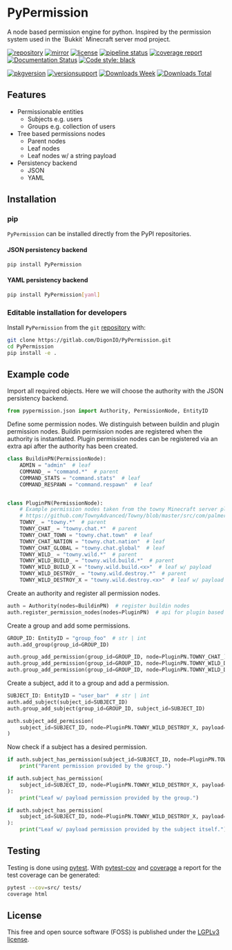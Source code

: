 # PyPermission

<p>
    A node based permission engine for python.
    Inspired by the permission system used in the `Bukkit` Minecraft server mod project.
</p>

[![repository](https://img.shields.io/badge/src-GitLab-orange)](https://gitlab.com/DigonIO/scheduler)
[![mirror](https://img.shields.io/badge/mirror-GitHub-orange)](https://github.com/DigonIO/scheduler)
[![license](https://img.shields.io/badge/license-LGPLv3-orange)](https://gitlab.com/DigonIO/scheduler/-/blob/master/LICENSE)
[![pipeline status](https://gitlab.com/DigonIO/scheduler/badges/master/pipeline.svg)](https://gitlab.com/DigonIO/scheduler/-/pipelines)
[![coverage report](https://gitlab.com/DigonIO/scheduler/badges/master/coverage.svg)](https://gitlab.com/DigonIO/scheduler/-/pipelines)
[![Documentation Status](https://readthedocs.org/projects/python-scheduler/badge/?version=latest)](https://python-scheduler.readthedocs.io/en/latest/?badge=latest)
[![Code style: black](https://gitlab.com/DigonIO/scheduler/-/raw/master/doc/_assets/code_style_black.svg)](https://github.com/psf/black)

[![pkgversion](https://img.shields.io/pypi/v/scheduler)](https://pypi.org/project/scheduler/)
[![versionsupport](https://img.shields.io/pypi/pyversions/scheduler)](https://pypi.org/project/scheduler/)
[![Downloads Week](https://pepy.tech/badge/scheduler/week)](https://pepy.tech/project/scheduler)
[![Downloads Total](https://pepy.tech/badge/scheduler)](https://pepy.tech/project/scheduler)

## Features

+ Permissionable entities
  + Subjects e.g. users
  + Groups e.g. collection of users
+ Tree based permissions nodes
  + Parent nodes
  + Leaf nodes
  + Leaf nodes w/ a string payload
+ Persistency backend
  + JSON
  + YAML

## Installation

### pip

`PyPermission` can be installed directly from the PyPI repositories.

#### JSON persistency backend

```bash
pip install PyPermission
```

#### YAML persistency backend

```bash
pip install PyPermission[yaml]
```

### Editable installation for developers

Install `PyPermission` from the `git`
[repository](https://gitlab.com/DigonIO/PyPermission) with:

```bash
git clone https://gitlab.com/DigonIO/PyPermission.git
cd PyPermission
pip install -e .
```

## Example code

Import all required objects. Here we will choose the authority with the JSON persistency backend.

```py
from pypermission.json import Authority, PermissionNode, EntityID
```

Define some permission nodes. We distinguish between buildin and plugin permission nodes.
Buildin permission nodes are registered when the authority is instantiated.
Plugin permission nodes can be registered via an extra api after the authority has been created.

```py
class BuildinPN(PermissionNode):
    ADMIN = "admin"  # leaf
    COMMAND_ = "command.*"  # parent
    COMMAND_STATS = "command.stats"  # leaf
    COMMAND_RESPAWN = "command.respawn"  # leaf


class PluginPN(PermissionNode):
    # Example permission nodes taken from the towny Minecraft server plugin
    # https://github.com/TownyAdvanced/Towny/blob/master/src/com/palmergames/bukkit/towny/permissions/PermissionNodes.java
    TOWNY_ = "towny.*"  # parent
    TOWNY_CHAT_ = "towny.chat.*"  # parent
    TOWNY_CHAT_TOWN = "towny.chat.town"  # leaf
    TOWNY_CHAT_NATION = "towny.chat.nation"  # leaf
    TOWNY_CHAT_GLOBAL = "towny.chat.global"  # leaf
    TOWNY_WILD_ = "towny.wild.*"  # parent
    TOWNY_WILD_BUILD_ = "towny.wild.build.*"  # parent
    TOWNY_WILD_BUILD_X = "towny.wild.build.<x>"  # leaf w/ payload
    TOWNY_WILD_DESTROY_ = "towny.wild.destroy.*"  # parent
    TOWNY_WILD_DESTROY_X = "towny.wild.destroy.<x>"  # leaf w/ payload
```

Create an authority and register all permission nodes.

```py
auth = Authority(nodes=BuildinPN)  # register buildin nodes
auth.register_permission_nodes(nodes=PluginPN)  # api for plugin based node registration
```

Create a group and add some permissions.

```py
GROUP_ID: EntityID = "group_foo"  # str | int
auth.add_group(group_id=GROUP_ID)

auth.group_add_permission(group_id=GROUP_ID, node=PluginPN.TOWNY_CHAT_)
auth.group_add_permission(group_id=GROUP_ID, node=PluginPN.TOWNY_WILD_DESTROY_X, payload="iron")
auth.group_add_permission(group_id=GROUP_ID, node=PluginPN.TOWNY_WILD_DESTROY_X, payload="gold")
```

Create a subject, add it to a group and add a permission.

```py
SUBJECT_ID: EntityID = "user_bar"  # str | int
auth.add_subject(subject_id=SUBJECT_ID)
auth.group_add_subject(group_id=GROUP_ID, subject_id=SUBJECT_ID)

auth.subject_add_permission(
    subject_id=SUBJECT_ID, node=PluginPN.TOWNY_WILD_DESTROY_X, payload="diamond"
)
```

Now check if a subject has a desired permission.

```py
if auth.subject_has_permission(subject_id=SUBJECT_ID, node=PluginPN.TOWNY_CHAT_TOWN):
    print("Parent permission provided by the group.")

if auth.subject_has_permission(
    subject_id=SUBJECT_ID, node=PluginPN.TOWNY_WILD_DESTROY_X, payload="iron"
):
    print("Leaf w/ payload permission provided by the group.")

if auth.subject_has_permission(
    subject_id=SUBJECT_ID, node=PluginPN.TOWNY_WILD_DESTROY_X, payload="diamond"
):
    print("Leaf w/ payload permission provided by the subject itself.")
```

## Testing

Testing is done using [pytest](https://pypi.org/project/pytest/). With
[pytest-cov](https://pypi.org/project/pytest-cov/) and
[coverage](https://pypi.org/project/coverage/) a report for the test coverage can be generated:

```bash
pytest --cov=src/ tests/
coverage html
```

## License

This free and open source software (FOSS) is published under the [LGPLv3 license](https://www.gnu.org/licenses/lgpl-3.0.en.html).
